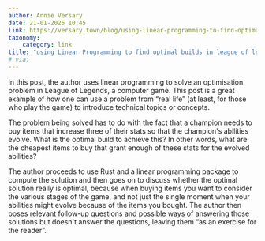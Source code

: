 ```yaml
---
author: Annie Versary
date: 21-01-2025 10:45
link: https://versary.town/blog/using-linear-programming-to-find-optimal-builds-in-league-of-legends/
taxonomy:
    category: link
title: "using Linear Programming to find optimal builds in league of legends - annieversary"
# via:
---
```


In this post, the author uses linear programming to solve an optimisation problem in League of Legends, a computer game.
This post is a great example of how one can use a problem from “real life” (at least, for those who play the game) to introduce technical topics or concepts.

The problem being solved has to do with the fact that a champion needs to buy items that increase three of their stats so that the champion's abilities evolve.
What is the optimal build to achieve this?
In other words, what are the cheapest items to buy that grant enough of these stats for the evolved abilities?

The author proceeds to use Rust and a linear programming package to compute the solution and then goes on to discuss whether the optimal solution really is optimal, because when buying items you want to consider the various stages of the game, and not just the single moment when your abilities might evolve because of the items you bought.
The author then poses relevant follow-up questions and possible ways of answering those solutions but doesn't answer the questions, leaving them “as an exercise for the reader”.
